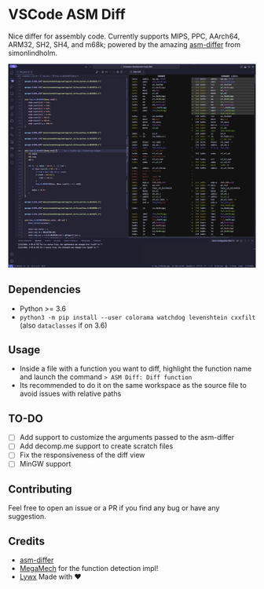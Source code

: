 # VSCode ASM Diff

Nice differ for assembly code. Currently supports MIPS, PPC, AArch64, ARM32, SH2, SH4, and m68k; powered by the amazing [asm-differ](https://github.com/simonlindholm/asm-differ) from simonlindholm.

![](./assets/screenshot.png)

## Dependencies

- Python >= 3.6
- `python3 -m pip install --user colorama watchdog levenshtein cxxfilt` (also `dataclasses` if on 3.6)

## Usage

* Inside a file with a function you want to diff, highlight the function name and launch the command `> ASM Diff: Diff function`
* Its recommended to do it on the same workspace as the source file to avoid issues with relative paths

## TO-DO

- [ ] Add support to customize the arguments passed to the asm-differ
- [ ] Add decomp.me support to create scratch files
- [ ] Fix the responsiveness of the diff view
- [ ] MinGW support

## Contributing

Feel free to open an issue or a PR if you find any bug or have any suggestion.

## Credits

- [asm-differ](https://github.com/simonlindholm/asm-differ)
- [MegaMech](https://github.com/MegaMech/) for the function detection impl!
- [Lywx](https://github.com/KiritoDv) Made with ❤️
